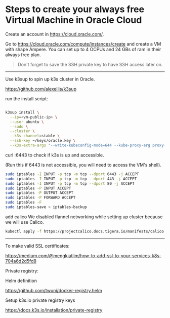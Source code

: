 # Steps to create your always free Virtual Machine in Oracle Cloud

Create an account in https://cloud.oracle.com/.

Go to https://cloud.oracle.com/compute/instances/create and create a VM with shape Ampere. You can set up to 4 OCPUs and 24 GBs of ram in their always free plan.

> Don't forget to save the SSH private key to have SSH access later on.

---

Use k3sup to spin up k3s cluster in Oracle.

https://github.com/alexellis/k3sup

run the install script:

```bash

k3sup install \
  --ip=<vm-public-ip> \
  --user ubuntu \
  --sudo \
  --cluster \
  --k3s-channel=stable \
  --ssh-key ~/keys/oracle.key \
  --k3s-extra-args "--write-kubeconfig-mode=644 --kube-proxy-arg proxy-mode=ipvs --flannel-backend=none --disable-network-policy"

```

curl <vm-public-ip>:6443 to check if k3s is up and accessible.

(Run this if 6443 is not accessible, you will need to access the VM's shell).

```bash
sudo iptables -I INPUT -p tcp -m tcp --dport 6443 -j ACCEPT
sudo iptables -I INPUT -p tcp -m tcp --dport 443 -j ACCEPT
sudo iptables -I INPUT -p tcp -m tcp --dport 80 -j ACCEPT
sudo iptables -P INPUT ACCEPT
sudo iptables -P OUTPUT ACCEPT
sudo iptables -P FORWARD ACCEPT
sudo iptables -F
sudo iptables-save > iptables-backup
```

add calico
We disabled flannel networking while setting up cluster because we will use Calico.

```bash
kubectl apply -f https://projectcalico.docs.tigera.io/manifests/calico.yaml
```

---

To make valid SSL certificates:

https://medium.com/@mengkiatlim/how-to-add-ssl-to-your-services-k8s-704a6d2d5fd8

Private registry:

Helm definition

https://github.com/twuni/docker-registry.helm

Setup k3s.io private registry keys

https://docs.k3s.io/installation/private-registry
